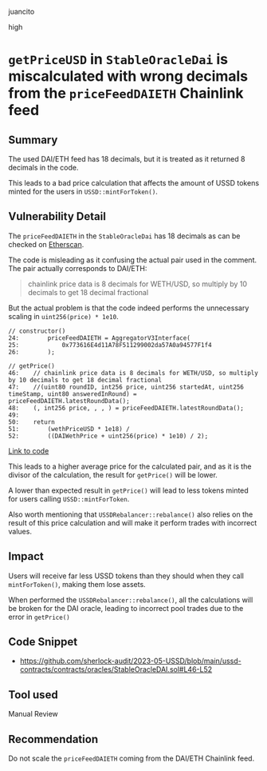 juancito

high

# `getPriceUSD` in `StableOracleDai` is miscalculated with wrong decimals from the `priceFeedDAIETH` Chainlink feed

## Summary

The used DAI/ETH feed has 18 decimals, but it is treated as it returned 8 decimals in the code.

This leads to a bad price calculation that affects the amount of USSD tokens minted for the users in `USSD::mintForToken()`.

## Vulnerability Detail

The `priceFeedDAIETH` in the `StableOracleDai` has 18 decimals as can be checked on [Etherscan](https://etherscan.io/address/0x773616E4d11A78F511299002da57A0a94577F1f4#readContract).

The code is misleading as it confusing the actual pair used in the comment. The pair actually corresponds to DAI/ETH:

> chainlink price data is 8 decimals for WETH/USD, so multiply by 10 decimals to get 18 decimal fractional

But the actual problem is that the code indeed performs the unnecessary scaling in `uint256(price) * 1e10`.

```solidity
// constructor()
24:        priceFeedDAIETH = AggregatorV3Interface(
25:            0x773616E4d11A78F511299002da57A0a94577F1f4
26:        );

// getPrice()
46:    // chainlink price data is 8 decimals for WETH/USD, so multiply by 10 decimals to get 18 decimal fractional
47:    //(uint80 roundID, int256 price, uint256 startedAt, uint256 timeStamp, uint80 answeredInRound) = priceFeedDAIETH.latestRoundData();
48:    (, int256 price, , , ) = priceFeedDAIETH.latestRoundData();
49:
50:    return
51:        (wethPriceUSD * 1e18) /
52:        ((DAIWethPrice + uint256(price) * 1e10) / 2);
```

[Link to code](https://github.com/sherlock-audit/2023-05-USSD/blob/main/ussd-contracts/contracts/oracles/StableOracleDAI.sol#L46-L52)

This leads to a higher average price for the calculated pair, and as it is the divisor of the calculation, the result for `getPrice()` will be lower.

A lower than expected result in `getPrice()` will lead to less tokens minted for users calling `USSD::mintForToken`.

Also worth mentioning that `USSDRebalancer::rebalance()` also relies on the result of this price calculation and will make it perform trades with incorrect values.

## Impact

Users will receive far less USSD tokens than they should when they call `mintForToken()`, making them lose assets.

When performed the `USSDRebalancer::rebalance()`, all the calculations will be broken for the DAI oracle, leading to incorrect pool trades due to the error in `getPrice()`

## Code Snippet

- https://github.com/sherlock-audit/2023-05-USSD/blob/main/ussd-contracts/contracts/oracles/StableOracleDAI.sol#L46-L52

## Tool used

Manual Review

## Recommendation

Do not scale the `priceFeedDAIETH` coming from the DAI/ETH Chainlink feed.